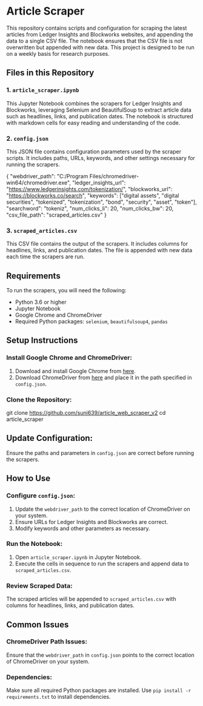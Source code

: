# Article Scraper

This repository contains scripts and configuration for scraping the latest articles from Ledger Insights and Blockworks websites, and appending the data to a single CSV file. The notebook ensures that the CSV file is not overwritten but appended with new data. This project is designed to be run on a weekly basis for research purposes.

## Files in this Repository

### 1. `article_scraper.ipynb`
This Jupyter Notebook combines the scrapers for Ledger Insights and Blockworks, leveraging Selenium and BeautifulSoup to extract article data such as headlines, links, and publication dates. The notebook is structured with markdown cells for easy reading and understanding of the code.

### 2. `config.json`
This JSON file contains configuration parameters used by the scraper scripts. It includes paths, URLs, keywords, and other settings necessary for running the scrapers.

{
    "webdriver_path": "C:/Program Files/chromedriver-win64/chromedriver.exe",
    "ledger_insights_url": "https://www.ledgerinsights.com/tokenization/",
    "blockworks_url": "https://blockworks.co/search",
    "keywords": ["digital assets", "digital securities", "tokenized", "tokenization", "bond", "security", "asset", "token"],
    "searchword": "tokeniz",
    "num_clicks_li": 20,
    "num_clicks_bw": 20,
    "csv_file_path": "scraped_articles.csv"
}

### 3. `scraped_articles.csv`
This CSV file contains the output of the scrapers. It includes columns for headlines, links, and publication dates. The file is appended with new data each time the scrapers are run.

## Requirements

To run the scrapers, you will need the following:

- Python 3.6 or higher
- Jupyter Notebook
- Google Chrome and ChromeDriver
- Required Python packages: `selenium`, `beautifulsoup4`, `pandas`

## Setup Instructions

### Install Google Chrome and ChromeDriver:

1. Download and install Google Chrome from [here](https://www.google.com/chrome/).
2. Download ChromeDriver from [here](https://sites.google.com/a/chromium.org/chromedriver/downloads) and place it in the path specified in `config.json`.

### Clone the Repository:

git clone https://github.com/suni639/article_web_scraper_v2
cd article_scraper

## Update Configuration:

Ensure the paths and parameters in `config.json` are correct before running the scrapers.

## How to Use

### Configure `config.json`:

1. Update the `webdriver_path` to the correct location of ChromeDriver on your system.
2. Ensure URLs for Ledger Insights and Blockworks are correct.
3. Modify keywords and other parameters as necessary.

### Run the Notebook:

1. Open `article_scraper.ipynb` in Jupyter Notebook.
2. Execute the cells in sequence to run the scrapers and append data to `scraped_articles.csv`.

### Review Scraped Data:

The scraped articles will be appended to `scraped_articles.csv` with columns for headlines, links, and publication dates.

## Common Issues

### ChromeDriver Path Issues:

Ensure that the `webdriver_path` in `config.json` points to the correct location of ChromeDriver on your system.

### Dependencies:

Make sure all required Python packages are installed. Use `pip install -r requirements.txt` to install dependencies.
